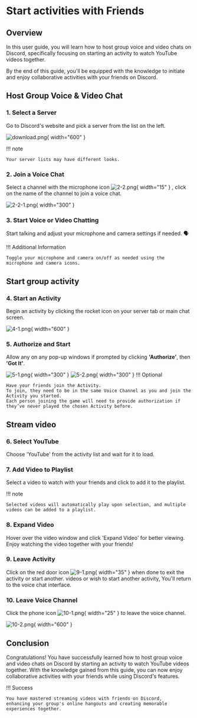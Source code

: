 # Start activities with Friends

## Overview

In this user guide, you will learn how to host group voice and video chats on Discord,
specifically focusing on starting an activity to watch YouTube videos together.

By the end of this guide, you'll be equipped with the knowledge to initiate and enjoy collaborative activities with your
friends on Discord.

## Host Group Voice & Video Chat

### 1. Select a Server

Go to Discord's website and pick a server from the list on the left.

![download.png](pictures/2-1.png){ width="600" }

!!! note

    Your server lists may have different looks.

### 2. Join a Voice Chat

Select a channel with the microphone icon ![2-2.png](pictures/2-2.png){ width="15" } , click on the name of the channel
to join a voice chat.

![2-2-1.png](pictures/2-2-1.png){ width="300" }

### 3. Start Voice or Video Chatting

Start talking and adjust your microphone and camera settings if needed. 🗣️

!!! Additional Information

    Toggle your microphone and camera on/off as needed using the microphone and camera icons.

## Start group activity

### 4. Start an Activity

Begin an activity by clicking the rocket icon on your server tab or main chat screen.

![4-1.png](pictures/4-1.png){ width="600" }

### 5. Authorize and Start

Allow any on any pop-up windows if prompted by clicking **'Authorize'**, then **'Got It'**.

![5-1.png](pictures/5-1.png){ width="300" }
![5-2.png](pictures/5-2.png){ width="300" }
!!! Optional

    Have your friends join the Activity.
    To join, they need to be in the same Voice Channel as you and join the Activity you started.
    Each person joining the game will need to provide authorization if they’ve never played the chosen Activity before.

## Stream video

### 6. Select YouTube

Choose 'YouTube' from the activity list and wait for it to load.

### 7. Add Video to Playlist

Select a video to watch with your friends and click to add it to the playlist.

!!! note

    Selected videos will automatically play upon selection, and multiple videos can be added to a playlist.

### 8. Expand Video

Hover over the video window and click 'Expand Video' for better viewing.
Enjoy watching the video together with your friends!

### 9. Leave Activity

Click on the red door icon ![9-1.png](pictures/9-1.png){ width="35" } when done to exit the activity or start another.
videos or wish to start another activity,
You'll return to the voice chat interface.

### 10. Leave Voice Channel

Click the phone icon ![10-1.png](pictures/10-1.png){ width="25" } to leave the voice channel.

![10-2.png](pictures/10-2.png){ width="600" }

## Conclusion

Congratulations! You have successfully learned how to host group voice and video chats on Discord by starting an
activity
to watch YouTube videos together.
With the knowledge gained from this guide, you can now enjoy collaborative activities with your friends while using
Discord's features.

!!! Success

    You have mastered streaming videos with friends on Discord, 
    enhancing your group's online hangouts and creating memorable experiences together.